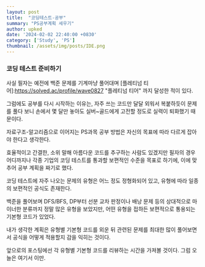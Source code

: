 ```yaml
---
layout: post
title:  "코딩테스트-공부"
summary: "PS공부계획 세우기"
author: upked
date: '2024-02-02 22:40:00 +0830'
category: ['Study', 'PS']
thumbnail: /assets/img/posts/IDE.png
---
```


### 코딩 테스트 준비하기

사실 필자는 예전에 백준 문제를 기계마냥 풀어대며 [플레티넘 티어]:https://solved.ac/profile/wave0827	"플레티넘 티어" 까지 달성한 적이 있다.



그럼에도 공부를 다시 시작하는 이유는, 자주 쓰는 코드만 달달 외워서 복붙하듯이 문제를 풀다 보니 손에서 몇 달만 놓아도 실버~골드에게 고전할 정도로 실력이 퇴화했기 때문이다.

자료구조-알고리즘으로 이어지는 PS과목 공부 방법은 자신의 목표에 따라 다르게 잡아야 한다고 생각한다.

효율적이고 간결한, 소위 말해 아름다운 코드를  추구하는 사람도 있겠지만 필자의 경우 어디까지나 각종 기업의 코딩 테스트를 통과할 보편적인 수준을 목표로 하기에, 이에 맞추어 공부 계획을 짜기로 했다.

코딩 테스트에 자주 나오는 문제의 유형은 어느 정도 정형화되어 있고, 유형에 따라 일종의 보편적인 공식도 존재한다.

백준을 풀어보며 DFS/BFS, DP부터 선분 교차 판정이나 배낭 문제 등의 상대적으로 마이너한 분류까지 정말 많은 유형을 보았지만, 어떤 유형을 접하든 보편적으로 통용되는 기본형 코드가 있었다.

내가 생각한 계획은 유형별 기본형 코드를 외운 뒤 관련된 문제를 최대한 많이 풀어보면서 공식을 어떻게 적용할지 감을 익히는 것이다.



앞으로의 포스팅에선 각 유형별 기본형 코드를 리뷰하는 시간을 가져볼 것이다. 그럼 오늘은 여기서 이만.